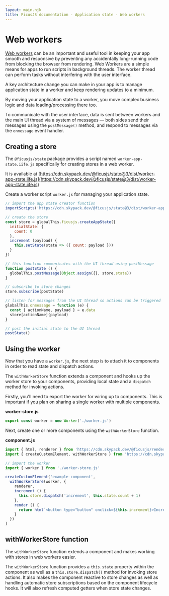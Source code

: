 ```yaml
---
layout: main.njk
title: FicusJS documentation - Application state - Web workers
---
```

# Web workers

[Web workers](https://developer.mozilla.org/en-US/docs/Web/API/Web_Workers_API/Using_web_workers) can be an important and useful tool in keeping your app smooth and responsive by preventing any accidentally long-running code from blocking the browser from rendering. Web Workers are a simple means for apps to run scripts in background threads. The worker thread can perform tasks without interfering with the user interface.

A key architecture change you can make in your app is to manage application state in a worker and keep rendering updates to a minimum.

By moving your application state to a worker, you move complex business logic and data loading/processing there too.

To communicate with the user interface, data is sent between workers and the main UI thread via a system of messages — both sides send their messages using the `postMessage()` method, and respond to messages via the `onmessage` event handler.

## Creating a store

The `@ficusjs/state` package provides a script named `worker-app-state.iife.js` specifically for creating stores in a web worker.

It is available at [https://cdn.skypack.dev/@ficusjs/state@3/dist/worker-app-state.iife.js](https://cdn.skypack.dev/@ficusjs/state@3/dist/worker-app-state.iife.js)

Create a worker script `worker.js` for managing your application state.

```js
// import the app state creator function
importScripts('https://cdn.skypack.dev/@ficusjs/state@3/dist/worker-app-state.iife.js')

// create the store
const store = globalThis.ficusjs.createAppState({
  initialState: {
    count: 0
  },
  increment (payload) {
    this.setState(state => ({ count: payload }))
  }
})

// this function communicates with the UI thread using postMessage
function postState () {
  globalThis.postMessage(Object.assign({}, store.state))
}

// subscribe to store changes
store.subscribe(postState)

// listen for messages from the UI thread so actions can be triggered
globalThis.onmessage = function (e) {
  const { actionName, payload } = e.data
  store[actionName](payload)
}

// post the initial state to the UI thread
postState()
```

## Using the worker

Now that you have a `worker.js`, the next step is to attach it to components in order to read state and dispatch actions.

The `withWorkerStore` function extends a component and hooks up the worker store to your components, providing local state and a `dispatch` method for invoking actions.

Firstly, you'll need to export the worker for wiring up to components. This is important if you plan on sharing a single worker with multiple components.

**worker-store.js**

```js
export const worker = new Worker('./worker.js')
```

Next, create one or more components using the `withWorkerStore` function.

**component.js**

```js
import { html, renderer } from 'https://cdn.skypack.dev/@ficusjs/renderers@5/htm'
import { createCustomElement, withWorkerStore } from 'https://cdn.skypack.dev/ficusjs@6'

// import the worker
import { worker } from './worker-store.js'

createCustomElement('example-component',
  withWorkerStore(worker, {
    renderer,
    increment () {
      this.store.dispatch('increment', this.state.count + 1)
    },
    render () {
      return html`<button type="button" onclick=${this.increment}>Increment</button>`
    }
  })
)
```

## withWorkerStore function

The `withWorkerStore` function extends a component and makes working with stores in web workers easier.

The `withWorkerStore` function provides a `this.state` property within the component as well as a `this.store.dispatch()` method for invoking store actions.
It also makes the component reactive to store changes as well as handling automatic store subscriptions based on the component lifecycle hooks.
It will also refresh computed getters when store state changes.
